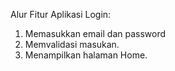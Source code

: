 Alur Fitur Aplikasi Login:
1. Memasukkan email dan password
2. Memvalidasi masukan.
3. Menampilkan halaman Home.
